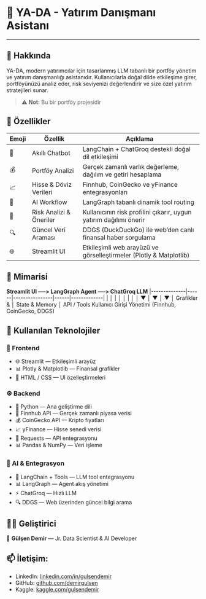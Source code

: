 # 🤖 YA-DA  - Yatırım Danışmanı Asistanı

---

## 🧠 Hakkında

YA-DA, modern yatırımcılar için tasarlanmış LLM tabanlı bir portföy yönetim ve yatırım danışmanlığı asistanıdır.
Kullanıcılarla doğal dilde etkileşime girer, portföyünüzü analiz eder, risk seviyenizi değerlendirir ve size özel yatırım stratejileri sunar.
> ⚠️ **Not:** Bu bir portföy projesidir


## 🚀 Özellikler

| Emoji | Özellik | Açıklama |
|-------|---------|----------|
| 💬 | Akıllı Chatbot | LangChain + ChatGroq destekli doğal dil etkileşimi |
| 💰 | Portföy Analizi | Gerçek zamanlı varlık değerleme, dağılım ve getiri hesaplama |
| 📈 | Hisse & Döviz Verileri | Finnhub, CoinGecko ve yFinance entegrasyonları |
| 🧩 | AI Workflow | LangGraph tabanlı dinamik tool routing |
| 🧮 | Risk Analizi & Öneriler | Kullanıcının risk profilini çıkarır, uygun yatırım dağılımı önerir |
| 🔍 | Güncel Veri Araması | DDGS (DuckDuckGo) ile web’den canlı finansal haber sorgulama |
| 🌐 | Streamlit UI | Etkileşimli web arayüzü ve görselleştirmeler (Plotly & Matplotlib) |


## 🧩 Mimarisi

**Streamlit UI   ──>   LangGraph Agent   ──>   ChatGroq LLM**
|--------------|------|----------------|------|-------------|
|      │       |      │                │      |             │
│      ▼              │    ▼                  │       ▼
│   Grafikler &       │   State & Memory      │   API / Tools
   Kullanıcı Girişi       Yönetimi              (Finnhub, CoinGecko, DDGS)


## 🧰 Kullanılan Teknolojiler

### 🎨 Frontend
- 🌐 Streamlit — Etkileşimli arayüz
- 📊 Plotly & Matplotlib — Finansal grafikler
- 🎯 HTML / CSS — UI özelleştirmeleri

### ⚙️ Backend
- 🐍 Python — Ana geliştirme dili
- 📡 Finnhub API — Gerçek zamanlı piyasa verisi
- 💰 CoinGecko API — Kripto fiyatları
- 📈 yFinance — Hisse senedi verisi
- 🔗 Requests — API entegrasyonu
- 📊 Pandas & NumPy — Veri işleme

### 🤖 AI & Entegrasyon
- 🧠 LangChain + Tools — LLM tool entegrasyonu
- 📊 LangGraph — Agent akış yönetimi
- ⚡ ChatGroq — Hızlı LLM 
- 🔍 DDGS — Web üzerinden güncel bilgi arama

## 🧑‍💻 Geliştirici
👋 **Gülşen Demir** — Jr. Data Scientist & AI Developer

## **📫 İletişim:**
- LinkedIn: [linkedin.com/in/gulsendemir](https://www.linkedin.com/in/gulsendemir/)  
- GitHub: [github.com/demirgulsen](https://github.com/demirgulsen/)  
- Kaggle: [kaggle.com/gulsendemir](https://www.kaggle.com/gulsendemir)  
